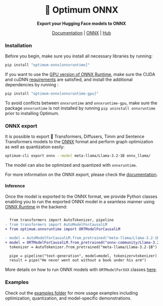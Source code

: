 <div align="center">

# 🤗 Optimum ONNX

**Export your Hugging Face models to ONNX**

[Documentation](https://huggingface.co/docs/optimum/index) | [ONNX](https://onnx.ai/) | [Hub](https://huggingface.co/onnx)

</div>


### Installation

Before you begin, make sure you install all necessary libraries by running:

```bash
pip install "optimum-onnx[onnxruntime]"
```

If you want to use the [GPU version of ONNX Runtime](https://onnxruntime.ai/docs/execution-providers/CUDA-ExecutionProvider.html#cuda-execution-provider), make sure the CUDA and cuDNN [requirements](https://onnxruntime.ai/docs/execution-providers/CUDA-ExecutionProvider.html#requirements) are satisfied, and install the additional dependencies by running :

```bash
pip install "optimum-onnx[onnxruntime-gpu]"
```

To avoid conflicts between `onnxruntime` and `onnxruntime-gpu`, make sure the package `onnxruntime` is not installed by running `pip uninstall onnxruntime` prior to installing Optimum.

### ONNX export

It is possible to export 🤗 Transformers, Diffusers, Timm and Sentence Transformers models to the [ONNX](https://onnx.ai/) format and perform graph optimization as well as quantization easily:

```bash
optimum-cli export onnx --model meta-llama/Llama-3.2-1B onnx_llama/
```
The model can also be optimized and quantized with `onnxruntime`.

For more information on the ONNX export, please check the [documentation](https://huggingface.co/docs/optimum/exporters/onnx/usage_guides/export_a_model).

#### Inference

Once the model is exported to the ONNX format, we provide Python classes enabling you to run the exported ONNX model in a seamless manner using [ONNX Runtime](https://onnxruntime.ai/) in the backend:


```diff

  from transformers import AutoTokenizer, pipeline
- from transformers import AutoModelForCausalLM
+ from optimum.onnxruntime import ORTModelForCausalLM

- model = AutoModelForCausalLM.from_pretrained("meta-llama/Llama-3.2-1B") # PyTorch checkpoint
+ model = ORTModelForCausalLM.from_pretrained("onnx-community/Llama-3.2-1B", subfolder="onnx") # ONNX checkpoint
  tokenizer = AutoTokenizer.from_pretrained("meta-llama/Llama-3.2-1B")

  pipe = pipeline("text-generation", model=model, tokenizer=tokenizer)
  result = pipe("He never went out without a book under his arm")
```

More details on how to run ONNX models with `ORTModelForXXX` classes [here](https://huggingface.co/docs/optimum/main/en/onnxruntime/usage_guides/models).

### Examples

Check out the [examples folder](./examples) for more usage examples including optimization, quantization, and model-specific demonstrations.
